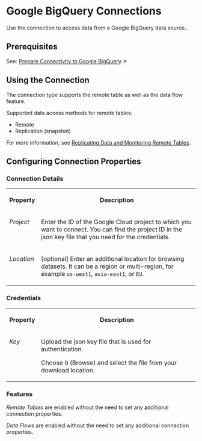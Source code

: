 <!-- loio30ed77de13864368bdc596099b37ed70 -->

<link rel="stylesheet" type="text/css" href="../css/sap-icons.css"/>

# Google BigQuery Connections

Use the connection to access data from a Google BigQuery data source.. 



<a name="loio30ed77de13864368bdc596099b37ed70__section_j1b_byq_spb"/>

## Prerequisites

See: [Prepare Connectivity to Google BigQuery](https://help.sap.com/viewer/935116dd7c324355803d4b85809cec97/DEV_CURRENT/en-US/529cef1eee6a45a69ae4e51951718900.html "To be able to successfully validate and use a connection to a Google BigQuery data source for remote tables, certain preparations have to be made.") :arrow_upper_right:



<a name="loio30ed77de13864368bdc596099b37ed70__GBQ_usage"/>

## Using the Connection

The connection type supports the remote table as well as the data flow feature.

Supported data access methods for remote tables:

-   Remote
-   Replication \(snapshot\)

For more information, see [Replicating Data and Monitoring Remote Tables](../Data-Integration-Monitor/replicating-data-and-monitoring-remote-tables-4dd95d7.md). 



<a name="loio30ed77de13864368bdc596099b37ed70__section_nrb_hcc_x4b"/>

## Configuring Connection Properties



### Connection Details


<table>
<tr>
<th valign="top">

Property



</th>
<th valign="top">

Description



</th>
</tr>
<tr>
<td valign="top">

*Project* 



</td>
<td valign="top">

Enter the ID of the Google Cloud project to which you want to connect. You can find the project ID in the json key file that you need for the credentials. 



</td>
</tr>
<tr>
<td valign="top">

*Location* 



</td>
<td valign="top">

\[optional\] Enter an additional location for browsing datasets. It can be a region or multi-region, for example `us-west1`, `asia-east1`, or `EU`. 



</td>
</tr>
</table>



### Credentials


<table>
<tr>
<th valign="top">

Property



</th>
<th valign="top">

Description



</th>
</tr>
<tr>
<td valign="top">

*Key* 



</td>
<td valign="top">

Upload the json key file that is used for authentication.

Choose <span class="SAP-icons"></span> \(Browse\) and select the file from your download location.



</td>
</tr>
</table>



### Features

*Remote Tables* are enabled without the need to set any additional connection properties.

*Data Flows* are enabled without the need to set any additional connection properties.

